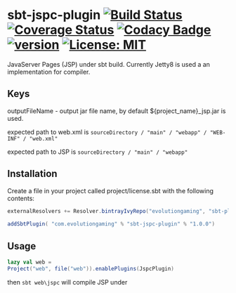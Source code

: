 # sbt-jspc-plugin [![Build Status](https://travis-ci.org/evolution-gaming/sbt-jspc-plugin.svg)](https://travis-ci.org/evolution-gaming/sbt-jspc-plugin) [![Coverage Status](https://coveralls.io/repos/evolution-gaming/sbt-jspc-plugin/badge.svg)](https://coveralls.io/r/evolution-gaming/sbt-jspc-plugin) [![Codacy Badge](https://api.codacy.com/project/badge/Grade/bd1e6d9f30a14352913fec06b3a04ad1)](https://www.codacy.com/app/evolution-gaming/sbt-jspc-plugin?utm_source=github.com&amp;utm_medium=referral&amp;utm_content=evolution-gaming/sbt-jspc-plugin&amp;utm_campaign=Badge_Grade) [![version](https://api.bintray.com/packages/evolutiongaming/sbt-plugins/sbt-jspc-plugin/images/download.svg)](https://bintray.com/evolutiongaming/sbt-plugins/sbt-jspc-plugin/_latestVersion) [![License: MIT](https://img.shields.io/badge/License-MIT-yellowgreen.svg)](https://opensource.org/licenses/MIT)

JavaServer Pages (JSP) under sbt build. Currently Jetty8 is used a an implementation for compiler.

## Keys

outputFileName - output jar file name, by default ${project_name}_jsp.jar is used.

expected path to web.xml is
``` sourceDirectory / "main" / "webapp" / "WEB-INF" / "web.xml" ```

expected path to JSP is 
``` sourceDirectory / "main" / "webapp" ```

## Installation

Create a file in your project called project/license.sbt with the following contents:

```scala
externalResolvers += Resolver.bintrayIvyRepo("evolutiongaming", "sbt-plugins") 
 
addSbtPlugin( "com.evolutiongaming" % "sbt-jspc-plugin" % "1.0.0")
```

## Usage
```scala
lazy val web = 
Project("web", file("web")).enablePlugins(JspcPlugin)
```

then ```sbt web\jspc``` will compile JSP under ``` ```